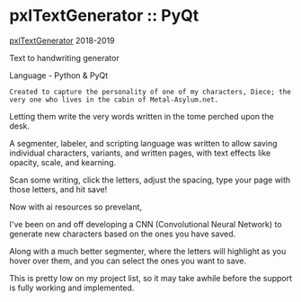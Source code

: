 # pxlTextGenerator :: PyQt

[pxlTextGenerator](https://github.com/ProcStack/pxlTextGenerator) 2018-2019
    
Text to handwriting generator
    
Language - Python & PyQt

    Created to capture the personality of one of my characters, Diece; the very one who lives in the cabin of Metal-Asylum.net.
    
   Letting them write the very words written in the tome perched upon the desk.

A segmenter, labeler, and scripting language was written to allow saving individual characters, variants, and written pages, with text effects like opacity, scale, and kearning.

Scan some writing, click the letters, adjust the spacing, type your page with those letters, and hit save!

Now with ai resources so prevelant,
    
   I've been on and off developing a CNN (Convolutional Neural Network) to generate new characters based on the ones you have saved.
    
   Along with a much better segmenter, where the letters will highlight as you hover over them, and you can select the ones you want to save.

This is pretty low on my project list, so it may take awhile before the support is fully working and implemented.
